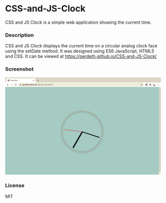 # CSS-and-JS-Clock
CSS and JS Clock is a simple web application showing the current time.

### Description 
CSS and JS Clock displays the current time on a circular analog clock face using the setDate method. It was designed using ES6 JavaScript, HTML5 and CSS. It can be viewed at  https://gerdeth.github.io/CSS-and-JS-Clock/  

### Screenshot
![Image of Clock](https://github.com/Gerdeth/CSS-and-JS-Clock/blob/main/CSS%20and%20JS%20Clock%20Screen%20Shot.png)

### License
MIT



